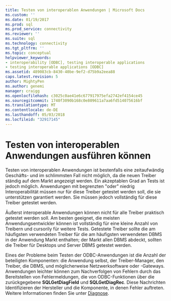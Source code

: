 ```yaml
---
title: Testen von interoperablen Anwendungen | Microsoft Docs
ms.custom: ''
ms.date: 01/19/2017
ms.prod: sql
ms.prod_service: connectivity
ms.reviewer: ''
ms.suite: sql
ms.technology: connectivity
ms.tgt_pltfrm: ''
ms.topic: conceptual
helpviewer_keywords:
- interoperability [ODBC], testing interoperable applications
- testing interoperable applications [ODBC]
ms.assetid: 489083cb-8430-40be-9ef2-d75b9a2eea88
caps.latest.revision: 5
author: MightyPen
ms.author: genemi
manager: craigg
ms.openlocfilehash: c3025c0ae41e6c677917975efa2742ef4154ce45
ms.sourcegitcommit: 1740f3090b168c0e809611a7aa6fd514075616bf
ms.translationtype: MT
ms.contentlocale: de-DE
ms.lasthandoff: 05/03/2018
ms.locfileid: "32917145"
---
```

# <a name="testing-interoperable-applications"></a>Testen von interoperablen Anwendungen ausführen können
Testen von interoperablen Anwendungen ist bestenfalls eine zeitaufwändig Geschäfts- und im schlimmsten Fall nicht möglich, da die neuen Treiber ständig auf dem Markt angezeigt werden. Ein akzeptablen Grad an Tests ist jedoch möglich. Anwendungen mit begrenzten "oder" niedrig Interoperabilität müssen nur für diese Treiber getestet werden soll, die sie unterstützen garantiert werden. Sie müssen jedoch vollständig für diese Treiber getestet werden.  
  
 Äußerst interoperable Anwendungen können nicht für alle Treiber praktisch getestet werden soll. Am besten geeignet, die meisten Anwendungsentwickler können ist vollständig für eine kleine Anzahl von Treibern und cursorily für weitere Tests. Getestete Treiber sollte die am häufigsten verwendeten Treiber für die am häufigsten verwendeten DBMS in der Anwendung Markt enthalten; der Markt allen DBMS abdeckt, sollten die Treiber für Desktops und Server DBMS getestet werden.  
  
 Eines der Probleme beim Testen der ODBC-Anwendungen ist die Anzahl der beteiligten Komponenten: die Anwendung selbst, der Treiber-Manager, den Treiber, die DBMS, und möglicherweise Netzwerksoftware oder -Gateways. Anwendungen leichter können zum Nachverfolgen von Fehlern durch das Bereitstellen von Fehlermeldungen, die von ODBC-Funktionen über die zurückgegebene **SQLGetDiagField** und **SQLGetDiagRec**. Diese Nachrichten Identifizieren der Hersteller und die Komponente, in denen Fehler auftreten. Weitere Informationen finden Sie unter [Diagnose](../../../odbc/reference/develop-app/diagnostics.md).

